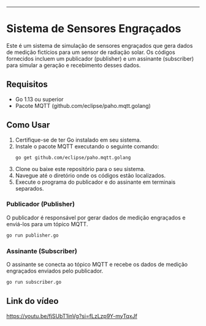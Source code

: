 

---

# Sistema de Sensores Engraçados

Este é um sistema de simulação de sensores engraçados que gera dados de medição fictícios para um sensor de radiação solar. Os códigos fornecidos incluem um publicador (publisher) e um assinante (subscriber) para simular a geração e recebimento desses dados.

## Requisitos

- Go 1.13 ou superior
- Pacote MQTT (github.com/eclipse/paho.mqtt.golang)

## Como Usar

1. Certifique-se de ter Go instalado em seu sistema.
2. Instale o pacote MQTT executando o seguinte comando:
   ```
   go get github.com/eclipse/paho.mqtt.golang
   ```
3. Clone ou baixe este repositório para o seu sistema.
4. Navegue até o diretório onde os códigos estão localizados.
5. Execute o programa do publicador e do assinante em terminais separados.

### Publicador (Publisher)

O publicador é responsável por gerar dados de medição engraçados e enviá-los para um tópico MQTT.

```bash
go run publisher.go
```

### Assinante (Subscriber)

O assinante se conecta ao tópico MQTT e recebe os dados de medição engraçados enviados pelo publicador.

```bash
go run subscriber.go
```


## Link do vídeo 

https://youtu.be/fjSUbT1inVg?si=fLzLzp9Y-myTqxJf
